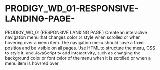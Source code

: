# PRODIGY_WD_01-RESPONSIVE-LANDING-PAGE-
PRODIGY_WD_01 (RESPONSIVE LANDING PAGE )
Create an interactive navigation menu that changes color or style when scrolled or when hovering over a menu item. The navigation menu should have a fixed position and be visible on all pages. Use HTML to structure the menu, CSS to style it, and JavaScript to add interactivity, such as changing the background color or font color of the menu when it is scrolled or when a menu item is hovered over
